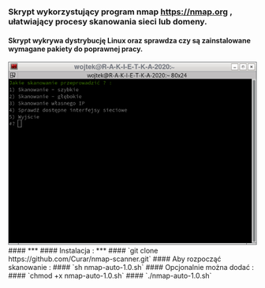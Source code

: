 ### Skrypt wykorzystujący program nmap https://nmap.org , ułatwiający procesy skanowania sieci lub domeny.
####
#### Skrypt wykrywa dystrybucję Linux oraz sprawdza czy są zainstalowane wymagane pakiety do poprawnej pracy.
<img src="https://github.com/Curar/nmap-scanner/blob/main/image/nmap-auto-1.0.sh.png">
####
***
#### Instalacja :
***
#### `git clone https://github.com/Curar/nmap-scanner.git`
#### Aby rozpocząć skanowanie :
#### `sh nmap-auto-1.0.sh`
#### Opcjonalnie można dodać :
#### `chmod +x nmap-auto-1.0.sh`
#### `./nmap-auto-1.0.sh`
